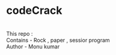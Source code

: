 # codeCrack
<br>
This repo :
<br>
Contains - Rock , paper , sessior program
<br>
Author - Monu kumar
